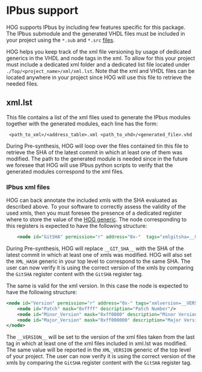 # IPbus support

HOG supports IPbus by including few features specific for this package.
The IPbus submodule and the generated VHDL files must be included in your project using the `*.sub` and `*.src` [files](08-List-files.md).

HOG helps you keep track of the xml file versioning by usage of dedicated generics in the VHDL and node tags in the xml.
To allow for this your project must include a dedicated xml folder and a dedicated list file located under `./Top/<project_name>/xml/xml.lst`. Note that the xml and VHDL files can be located anywhere in your project since HOG will use this file to retrieve the needed files.

## xml.lst

This file contains a list of the xml files used to generate the IPbus modules together with the generated modules, each line has the form:

```
 <path_to_xml>/<address_table>.xml <path_to_vhd>/<generated_file>.vhd
```

During Pre-synthesis, HOG will loop over the files contained tin this file to retrieve the SHA of the latest commit in which at least one of them was modified.
The path to the generated module is needed since in the future we foresee that HOG will use IPbus python scripts to verify that the generated modules correspond to the xml files.

### IPbus xml files

HOG can back annotate the included xmls with the SHA evaluated as described above.
To your software to correctly assess the validity of the used xmls, then  you must foresee the presence of a dedicated register where to store the value of the [HOG generic](../02-MAinteiner-Manual/07-Hog-generics).
The node corresponding to this registers is expected to have the following structure:

```xml
    <node id="GitSHA" permission="r" address="0x-"  tags="xmlgitsha=__GIT_SHA__" description="XML Git commit 7-digit SHA of top file">
```

During Pre-synthesis, HOG will replace `__GIT_SHA__` with the SHA of the latest commit in which at least one of xmls was modified.
HOG will also set the `XML_HASH` generic in your top level to correspond to the same SHA.
The user can now verify it is using the correct version of the xmls by comparing the `GitSHA` register content with the `GitSHA` register tag.

The same is valid for the xml version.
In this case the node is expected to have the following structure:

```xml
<node id="Version" permission="r" address="0x-" tags="xmlversion=__VERSION__"  description="version of XML files">
    <node id="Patch" mask="0xffff" description="Patch Number"/>
    <node id="Minor_Version" mask="0xff0000" description="Minor Version Number"/>
    <node id="Major_Version" mask="0xff000000" description="Major Version Number"/>
</node>
```

The `__VERSION__` will be set to the version of the xml files taken from the last tag in which at least one of the xml files included in xml.lst was modified.
The same value will be reported in the `XML_VERSION` generic of the top level of your project.
The user can now verify it is using the correct version of the xmls by comparing the `GitSHA` register content with the `GitSHA` register tag.
